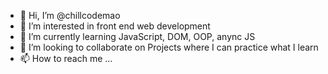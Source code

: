 - 👋 Hi, I’m @chillcodemao
- 👀 I’m interested in front end web development
- 🌱 I’m currently learning JavaScript, DOM, OOP, anync JS
- 💞️ I’m looking to collaborate on Projects where I can practice what I learn
- 📫 How to reach me ...

<!---
chillcodemao/chillcodemao is a ✨ special ✨ repository because its `README.md` (this file) appears on your GitHub profile.
You can click the Preview link to take a look at your changes.
--->

